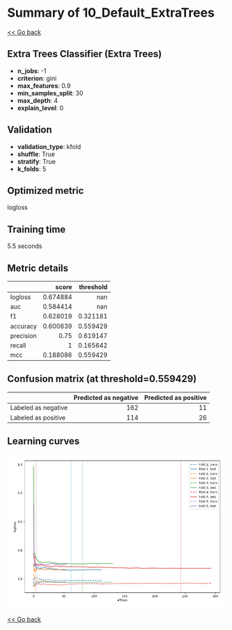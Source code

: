 # Summary of 10_Default_ExtraTrees

[<< Go back](../README.md)


## Extra Trees Classifier (Extra Trees)
- **n_jobs**: -1
- **criterion**: gini
- **max_features**: 0.9
- **min_samples_split**: 30
- **max_depth**: 4
- **explain_level**: 0

## Validation
 - **validation_type**: kfold
 - **shuffle**: True
 - **stratify**: True
 - **k_folds**: 5

## Optimized metric
logloss

## Training time

5.5 seconds

## Metric details
|           |    score |   threshold |
|:----------|---------:|------------:|
| logloss   | 0.674884 |  nan        |
| auc       | 0.584414 |  nan        |
| f1        | 0.628019 |    0.321181 |
| accuracy  | 0.600639 |    0.559429 |
| precision | 0.75     |    0.619147 |
| recall    | 1        |    0.165642 |
| mcc       | 0.188086 |    0.559429 |


## Confusion matrix (at threshold=0.559429)
|                     |   Predicted as negative |   Predicted as positive |
|:--------------------|------------------------:|------------------------:|
| Labeled as negative |                     162 |                      11 |
| Labeled as positive |                     114 |                      26 |

## Learning curves
![Learning curves](learning_curves.png)

[<< Go back](../README.md)
